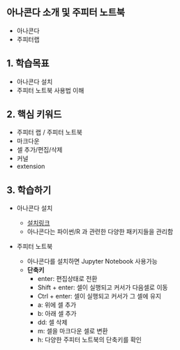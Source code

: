 ## 아나콘다 소개 및 주피터 노트북

- 아나콘다
- 주피터랩



## 1. 학습목표

- 아나콘다 설치
- 주피터 노트북 사용법 이해



## 2. 핵심 키워드

- 주피터 랩 / 주피터 노트북
- 마크다운
- 셀 추가/편집/삭제
- 커널
- extension



## 3. 학습하기

- 아나콘다 설치
  - [설치링크](https://www.anaconda.com/products/individual)
  - 아나콘다는 파이썬/R 과 관련한 다양한 패키지들을 관리함



- 주피터 노트북
  - 아나콘다를 설치하면 Jupyter Notebook 사용가능
  - **단축키**
    - enter: 편집상태로 전환
    - Shift + enter: 셀이 실행되고 커서가 다음셀로 이동
    - Ctrl + enter: 셀이 실행되고 커서가 그 셀에 유지
    - a: 위에 셀 추가
    - b: 아래 셀 추가
    - dd: 셀 삭제
    - m: 셀을 마크다운 셀로 변환
    - h: 다양한 주피터 노트북의 단축키를 확인



